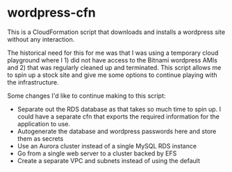 # wordpress-cfn
This is a CloudFormation script that downloads and installs a wordpress site without any interaction.

The historical need for this for me was that I was using a temporary cloud playground where I 1) did not have access to the Bitnami wordpress AMIs and 2) that was regularly cleaned up and terminated.  This script allows me to spin up a stock site and give me some options to continue playing with the infrastructure.

Some changes I'd like to continue making to this script:
* Separate out the RDS database as that takes so much time to spin up.  I could have a separate cfn that exports the required information for the application to use.
* Autogenerate the database and wordpress passwords here and store them as secrets
* Use an Aurora cluster instead of a single MySQL RDS instance
* Go from a single web server to a cluster backed by EFS
* Create a separate VPC and subnets instead of using the default
